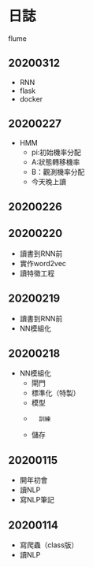 # 日誌

flume

## 20200312
-	RNN
- 	flask
-  docker

## 20200227
-	HMM
	- pi:初始機率分配
	- A:狀態轉移機率
	- B：觀測機率分配
	- 今天晚上讀

## 20200226

## 20200220
-	讀書到RNN前
- 	實作word2vec
-  	讀特徵工程

## 20200219
-	讀書到RNN前
-	NN模組化

## 20200218
-	NN模組化
	-	閘門
	- 	標準化（特製）
	-  	模型
	-   	訓練
	-    儲存

##	20200115
- 	開年初會
- 	讀NLP
- 	寫NLP筆記

## 20200114
-	寫爬蟲（class版）
- 	讀NLP
